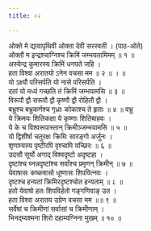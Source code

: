 ```yaml
---
title: ०२

---
```

ओक्ते मे द्यावापृथिवी ओक्ता देवी सरस्वती । (पाठ-ओते)  
ओक्तौ म इन्द्रश्चाग्निश्च क्रिमिं जम्भयतामिमम् ॥ १ ॥  
अस्येन्द्र कुमारस्य क्रिमिं धनपते जहि ।  
हता विश्वा अरातयो ऽनेन वचसा मम ॥ २ ॥ । ॥  
यो ऽक्ष्यौ परिसर्पति यो नासे परिसर्पति ।  
दतां यो मध्यं गच्छति तं क्रिमिं जम्भयामसि ॥ ३ ॥  
विरूपौ द्वौ सरूपौ द्वौ कृष्णौ द्वौ रोहितौ द्वौ ।  
बभ्रुश्च बभ्रुकर्णश्च गृध्राः कोकाश्च ते हृताः ॥ ४ ॥ वभ्रु  
ये क्रिमयः शितिकक्षा ये कृष्णाः शितिबाहवः ।  
ये के च विश्वरूपास्तान् क्रिमीञ्जम्भयामसि ॥ ५ ॥  
यो द्विशीर्षा चतुरक्षः क्रिमिः सारङ्गो अर्जुनः ।  
शृणाम्यस्य पृष्टीरपि वृश्चामि यच्छिरः ॥ ६ ॥  
उदसौ सूर्यो अगाद् विश्वदृष्टो अदृष्टहा ।  
दृष्टांश्च घ्नन्नदृष्टांश्च सर्वांश्च प्रमृणन् क्रिमीन् ॥ ७ ॥  
येवाषासः कष्कषासो धूष्णासः शिपवित्नवः ।  
दृष्टश्च हन्यतां क्रिमिरदृष्टश्चोत हन्यताम् ॥ ८ ॥  
हतो येवाषो हतः शिपविर्हतो गङ्गणिवाङ् उत ।  
हता विश्वा अरातय उग्रेण वचसा मम ॥॥ ९ ॥  
सर्वेषां च क्रिमीणां सर्वासां च क्रिमीणाम् ।  
भिनद्म्यश्मना शिरो दहाम्यग्निना मुखम् ॥ १० ॥  